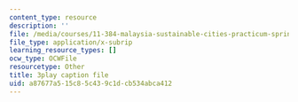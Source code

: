 ```yaml
---
content_type: resource
description: ''
file: /media/courses/11-384-malaysia-sustainable-cities-practicum-spring-2018/a87677a515c85c439c1dcb534abca412_2cPGZ4H67Ek.vtt
file_type: application/x-subrip
learning_resource_types: []
ocw_type: OCWFile
resourcetype: Other
title: 3play caption file
uid: a87677a5-15c8-5c43-9c1d-cb534abca412
---
```

